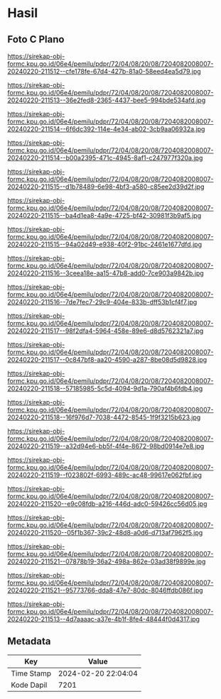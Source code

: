 # Hasil

## Foto C Plano

https://sirekap-obj-formc.kpu.go.id/06e4/pemilu/pdpr/72/04/08/20/08/7204082008007-20240220-211512--cfe178fe-67d4-427b-81a0-58eed4ea5d79.jpg

https://sirekap-obj-formc.kpu.go.id/06e4/pemilu/pdpr/72/04/08/20/08/7204082008007-20240220-211513--36e2fed8-2365-4437-bee5-994bde534afd.jpg

https://sirekap-obj-formc.kpu.go.id/06e4/pemilu/pdpr/72/04/08/20/08/7204082008007-20240220-211514--6f6dc392-114e-4e34-ab02-3cb9aa06932a.jpg

https://sirekap-obj-formc.kpu.go.id/06e4/pemilu/pdpr/72/04/08/20/08/7204082008007-20240220-211514--b00a2395-471c-4945-8af1-c247977f320a.jpg

https://sirekap-obj-formc.kpu.go.id/06e4/pemilu/pdpr/72/04/08/20/08/7204082008007-20240220-211515--d1b78489-6e98-4bf3-a580-c85ee2d39d2f.jpg

https://sirekap-obj-formc.kpu.go.id/06e4/pemilu/pdpr/72/04/08/20/08/7204082008007-20240220-211515--ba4d1ea8-4a9e-4725-bf42-30981f3b9af5.jpg

https://sirekap-obj-formc.kpu.go.id/06e4/pemilu/pdpr/72/04/08/20/08/7204082008007-20240220-211515--94a02d49-e938-40f2-91bc-2461e1677dfd.jpg

https://sirekap-obj-formc.kpu.go.id/06e4/pemilu/pdpr/72/04/08/20/08/7204082008007-20240220-211516--3ceea18e-aa15-47b8-add0-7ce903a9842b.jpg

https://sirekap-obj-formc.kpu.go.id/06e4/pemilu/pdpr/72/04/08/20/08/7204082008007-20240220-211516--7de7fec7-29c9-404e-833b-dff53b1cf4f7.jpg

https://sirekap-obj-formc.kpu.go.id/06e4/pemilu/pdpr/72/04/08/20/08/7204082008007-20240220-211517--98f2dfa4-5964-458e-89e6-d8d5762321a7.jpg

https://sirekap-obj-formc.kpu.go.id/06e4/pemilu/pdpr/72/04/08/20/08/7204082008007-20240220-211517--0c847bf8-aa20-4590-a287-8be08d5d9828.jpg

https://sirekap-obj-formc.kpu.go.id/06e4/pemilu/pdpr/72/04/08/20/08/7204082008007-20240220-211518--57185985-5c5d-4094-9d1a-790af4b6fdb4.jpg

https://sirekap-obj-formc.kpu.go.id/06e4/pemilu/pdpr/72/04/08/20/08/7204082008007-20240220-211518--16f976d7-7038-4472-8545-1f9f3215b623.jpg

https://sirekap-obj-formc.kpu.go.id/06e4/pemilu/pdpr/72/04/08/20/08/7204082008007-20240220-211519--a32d94e6-bb5f-4f4e-8672-98bd0914e7e8.jpg

https://sirekap-obj-formc.kpu.go.id/06e4/pemilu/pdpr/72/04/08/20/08/7204082008007-20240220-211519--f023802f-6993-489c-ac48-99617e062fbf.jpg

https://sirekap-obj-formc.kpu.go.id/06e4/pemilu/pdpr/72/04/08/20/08/7204082008007-20240220-211520--e9c08fdb-a216-446d-adc0-59426cc56d05.jpg

https://sirekap-obj-formc.kpu.go.id/06e4/pemilu/pdpr/72/04/08/20/08/7204082008007-20240220-211520--05f1b367-39c2-48d8-a0d6-d713af7962f5.jpg

https://sirekap-obj-formc.kpu.go.id/06e4/pemilu/pdpr/72/04/08/20/08/7204082008007-20240220-211521--07878b19-36a2-498a-862e-03ad38f9899e.jpg

https://sirekap-obj-formc.kpu.go.id/06e4/pemilu/pdpr/72/04/08/20/08/7204082008007-20240220-211521--95773766-dda8-47e7-80dc-8046ffdb086f.jpg

https://sirekap-obj-formc.kpu.go.id/06e4/pemilu/pdpr/72/04/08/20/08/7204082008007-20240220-211513--4d7aaaac-a37e-4b1f-8fe4-48444f0d4317.jpg


## Metadata

| Key        | Value               |
| ---------- | ------------------- |
| Time Stamp | 2024-02-20 22:04:04 |
| Kode Dapil | 7201                |



